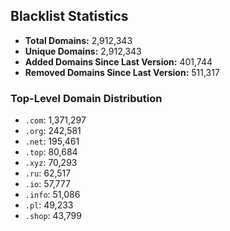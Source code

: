 ## Blacklist Statistics

- **Total Domains:** 2,912,343
- **Unique Domains:** 2,912,343
- **Added Domains Since Last Version:** 401,744
- **Removed Domains Since Last Version:** 511,317

### Top-Level Domain Distribution

-  `.com`: 1,371,297
-  `.org`: 242,581
-  `.net`: 195,461
-  `.top`: 80,684
-  `.xyz`: 70,293
-  `.ru`: 62,517
-  `.io`: 57,777
-  `.info`: 51,086
-  `.pl`: 49,233
-  `.shop`: 43,799
